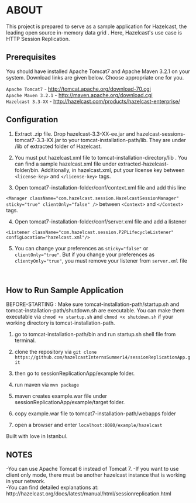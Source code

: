 <h1>ABOUT</h1>
This project is prepared to serve as a sample application for Hazelcast, the leading open source in-memory data grid . Here, Hazelcast's use case is HTTP Session Replication. 
 
<h2>Prerequisites</h2>
You should have installed Apache Tomcat7 and Apache Maven 3.2.1 on your system. Download links are given below. Choose appropriate one for you.

`Apache Tomcat7` - http://tomcat.apache.org/download-70.cgi <br />
`Apache Maven 3.2.1` - http://maven.apache.org/download.cgi<br />
`Hazelcast 3.3-XX` - http://hazelcast.com/products/hazelcast-enterprise/ 

<h2>Configuration</h2>

1) Extract .zip file. Drop hazelcast-3.3-XX-ee.jar and hazelcast-sessions-tomcat7-3.3-XX.jar to your tomcat-installation-path/lib. They are under /lib of extracted folder of Hazelcast.<br />

2) You must put hazelcast.xml file to tomcat-installation-directory/lib . You can find a sample hazelcast.xml file under extracted-hazelcast-folder/bin. Additionally, in hazelcast.xml, put your license key between `<license-key>` and `</license-key>` tags. 

3) Open tomcat7-installation-folder/conf/context.xml file and add this line

`<Manager className="com.hazelcast.session.HazelcastSessionManager" sticky="true" clientOnly="false" />`
between `<Context>` and `</Context>` tags.

4) Open tomcat7-installation-folder/conf/server.xml file and add a listener

`<Listener className="com.hazelcast.session.P2PLifecycleListener"  configLocation="hazelcast.xml"/>`

5) You can change your preferences as `sticky="false"` or `clientOnly="true"`. But if you change your preferences as `clientyOnly="true"`, you must remove your listener from `server.xml` file
<br />

<h2>How to Run Sample Application</h2>

BEFORE-STARTING : Make sure tomcat-installation-path/startup.sh and tomcat-installation-path/shutdown.sh are executable. You can make them executable via `chmod +x startup.sh` and `chmod +x shutdown.sh` if your working directory is tomcat-installation-path. 

1) go to tomcat-installation-path/bin and run startup.sh shell file from terminal.

2) clone the repository via `git clone https://github.com/hazelcastInternsSummer14/sessionReplicationApp.git`

3) then go to sessionReplicationApp/example folder.

4) run maven via `mvn package`

5) maven creates example.war file under sessionReplicationApp/example/target folder.

6) copy example.war file to tomcat7-installation-path/webapps folder

7) open a browser and enter `localhost:8080/example/hazelcast`

Built with love in Istanbul.

<h2>NOTES</h2>
 -You can use Apache Tomcat 6 instead of Tomcat 7.
 -If you want to use client only mode, there must be another hazelcast instance that is working in your network.</br>
 -You can find detailed explanations at: http://hazelcast.org/docs/latest/manual/html/sessionreplication.html
